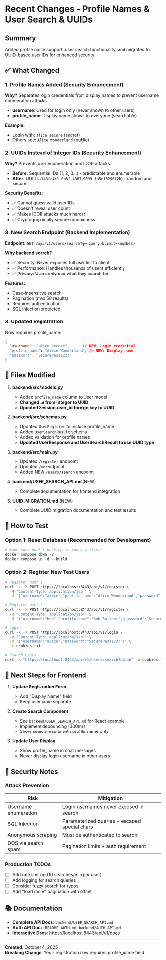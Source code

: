 # Recent Changes - Profile Names & User Search & UUIDs

## Summary

Added profile name support, user search functionality, and migrated to UUID-based user IDs for enhanced security.

## ✅ What Changed

### 1. **Profile Names Added** (Security Enhancement)

**Why?** Separates login credentials from display names to prevent username enumeration attacks.

- **username**: Used for login only (never shown to other users)
- **profile_name**: Display name shown to everyone (searchable)

**Example:**

- Login with: `alice_secure` (secret)
- Others see: `Alice Wonderland` (public)

### 2. **UUIDs Instead of Integer IDs** (Security Enhancement)

**Why?** Prevents user enumeration and IDOR attacks.

- **Before**: Sequential IDs (1, 2, 3...) - predictable and enumerable
- **After**: UUIDs (`148fc4c1-0b5f-4367-9099-fa5e16296f2b`) - random and secure

**Security Benefits:**

- ✅ Cannot guess valid user IDs
- ✅ Doesn't reveal user count
- ✅ Makes IDOR attacks much harder
- ✅ Cryptographically secure randomness

### 3. **New Search Endpoint** (Backend Implementation)

**Endpoint:** `GET /api/v1/users/search?q=<query>&limit=<number>`

**Why backend search?**
- ✅ Security: Never exposes full user list to client
- ✅ Performance: Handles thousands of users efficiently
- ✅ Privacy: Users only see what they search for

**Features:**
- Case-insensitive search
- Pagination (max 50 results)
- Requires authentication
- SQL injection protected

### 3. **Updated Registration**

Now requires profile_name:

```json
{
  "username": "alice_secure",      // NEW: Login credential
  "profile_name": "Alice Wonderland", // NEW: Display name
  "password": "SecurePass123!"
}
```

## 📁 Files Modified

1. **backend/src/models.py**
   - Added `profile_name` column to User model
   - **Changed `id` from Integer to UUID**
   - **Updated Session.user_id foreign key to UUID**

2. **backend/src/schemas.py**
   - Updated `UserRegister` to include profile_name
   - Added `UserSearchResult` schema
   - Added validation for profile names
   - **Updated UserResponse and UserSearchResult to use UUID type**

3. **backend/src/main.py**
   - Updated `/register` endpoint
   - Updated `/me` endpoint
   - Added NEW `/users/search` endpoint

4. **backend/USER_SEARCH_API.md** (NEW)
   - Complete documentation for frontend integration

5. **UUID_MIGRATION.md** (NEW)
   - Complete UUID migration documentation and test results

## 🚀 How to Test

### Option 1: Reset Database (Recommended for Development)

```powershell
# Make sure Docker Desktop is running first!
docker compose down -v
docker compose up -d --build
```

### Option 2: Register New Test Users

```bash
# Register user 1
curl -k -X POST https://localhost:8443/api/v1/register \
  -H "Content-Type: application/json" \
  -d '{"username":"alice","profile_name":"Alice Wonderland","password":"SecurePass123!"}'

# Register user 2
curl -k -X POST https://localhost:8443/api/v1/register \
  -H "Content-Type: application/json" \
  -d '{"username":"bob","profile_name":"Bob Builder","password":"SecurePass123!"}'

# Login
curl -k -X POST https://localhost:8443/api/v1/login \
  -H "Content-Type: application/json" \
  -d '{"username":"alice","password":"SecurePass123!"}' \
  -c cookies.txt

# Search users
curl -k "https://localhost:8443/api/v1/users/search?q=bob" -b cookies.txt
```

## 🎯 Next Steps for Frontend

1. **Update Registration Form**
   - Add "Display Name" field
   - Keep username separate

2. **Create Search Component**
   - See `backend/USER_SEARCH_API.md` for React example
   - Implement debouncing (300ms)
   - Show search results with profile_name only

3. **Update User Display**
   - Show profile_name in chat messages
   - Never display login username to other users

## 🔐 Security Notes

### Attack Prevention

| Risk | Mitigation |
|------|------------|
| Username enumeration | Login usernames never exposed in search |
| SQL injection | Parameterized queries + escaped special chars |
| Anonymous scraping | Must be authenticated to search |
| DOS via search spam | Pagination limits + auth requirement |

### Production TODOs

- [ ] Add rate limiting (10 searches/min per user)
- [ ] Add logging for search queries
- [ ] Consider fuzzy search for typos
- [ ] Add "load more" pagination with offset

## 📚 Documentation

- **Complete API Docs**: `backend/USER_SEARCH_API.md`
- **Auth API Docs**: `README_AUTH.md`, `backend/AUTH_API.md`
- **Interactive Docs**: https://localhost:8443/api/v1/docs

---

**Created**: October 4, 2025  
**Breaking Change**: Yes - registration now requires profile_name field
